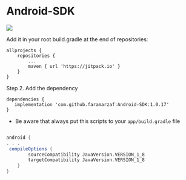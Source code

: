 # Android-SDK  


[![](https://jitpack.io/v/faramarzaf/Android-SDK.svg)](https://jitpack.io/#faramarzaf/Android-SDK)




Add it in your root build.gradle at the end of repositories:

	allprojects {
		repositories {
			...
			maven { url 'https://jitpack.io' }
		}
	}
  

Step 2. Add the dependency

	dependencies {
	   implementation 'com.github.faramarzaf:Android-SDK:1.0.17'
	}





* Be aware that always put this scripts to your `app/build.gradle`  file


```gradle

android {
. . . 
 compileOptions {
        sourceCompatibility JavaVersion.VERSION_1_8
        targetCompatibility JavaVersion.VERSION_1_8
    }
}


```
